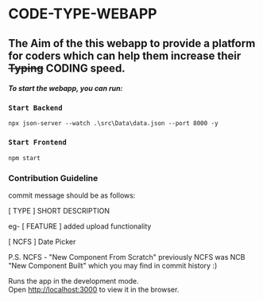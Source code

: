 # CODE-TYPE-WEBAPP

## The Aim of the this webapp to provide a platform for coders which can help them increase their <strike>Typing</strike> CODING speed.

#### _To start the webapp, you can run:_

### `Start Backend`
```console
npx json-server --watch .\src\Data\data.json --port 8000 -y
```
### `Start Frontend`
```console
npm start
```

### Contribution Guideline
commit message should be as follows:

[ TYPE ] SHORT DESCRIPTION

eg- 
[ FEATURE ] added upload functionality

[ NCFS ] Date Picker

P.S. NCFS - "New Component From Scratch"
previously NCFS was NCB "New Component Built" which you may find in commit history :)

Runs the app in the development mode.\
Open [http://localhost:3000](http://localhost:3000) to view it in the browser.
